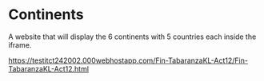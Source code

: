 # Continents
A website that will display the 6 continents with 5 countries each inside the iframe.

https://testitct242002.000webhostapp.com/Fin-TabaranzaKL-Act12/Fin-TabaranzaKL-Act12.html
